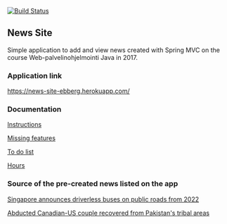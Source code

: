 [![Build Status](https://travis-ci.org/reykjaviks/news-site.png?branch=master)](https://travis-ci.org/reykjaviks/news-site)
## **News Site**
Simple application to add and view news created with Spring MVC on the course Web-palvelinohjelmointi Java in 2017.

### Application link
https://news-site-ebberg.herokuapp.com/

### Documentation
[Instructions](documentation/instructions.md)

[Missing features](documentation/missing_features.md)

[To do list](documentation/todo.md)

[Hours](documentation/hours.md)

### Source of the pre-created news listed on the app
[Singapore announces driverless buses on public roads from 2022](https://en.wikinews.org/wiki/Singapore_announces_driverless_buses_on_public_roads_from_2022?dpl_id=2828941)

[Abducted Canadian-US couple recovered from Pakistan's tribal areas](https://en.wikinews.org/wiki/Abducted_Canadian-US_couple_recovered_from_Pakistan%27s_tribal_areas)
